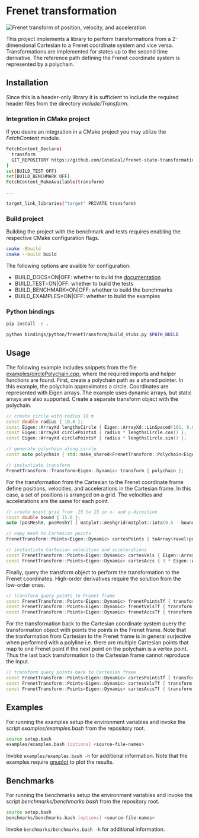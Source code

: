 # Frenet transformation

![Frenet transform of position, velocity, and acceleration](docs/media/circlePolychain.png)

This project implements a library to perform transformations from a 2-dimensional Cartesian to a Frenet coordinate system and vice versa.
Transformations are implemented for states up to the second time derivative.
The reference path defining the Frenet coordinate system is represented by a polychain.

## Installation

Since this is a header-only library it is sufficient to include the required header files from the directory *include/Transform*.

### Integration in CMake project

If you desire an integration in a CMake project you may utilize the *FetchContent* module.

```bash
FetchContent_Declare(
  transform
  GIT_REPOSITORY https://github.com/CoteGoal/frenet-state-transformation
)
set(BUILD_TEST OFF)
set(BUILD_BENCHMARK OFF)
FetchContent_MakeAvailable(transform)

...

target_link_libraries("target" PRIVATE transform)
```

### Build project

Building the project with the benchmark and tests requires enabling the respective CMake configuration flags.

```bash
cmake -Bbuild
cmake --build build
```

The following options are avaible for configuration:
- BUILD_DOCS=ON|OFF: whether to build the [documentation](build/docs/html/index.html)
- BUILD_TEST=ON|OFF: whether to build the tests
- BUILD_BENCHMARK=ON|OFF: whether to build the benchmarks
- BUILD_EXAMPLES=ON|OFF: whether to build the examples

### Python bindings

```bash
pip install -e .
```

```bash
python bindings/python/frenetTransform/build_stubs.py $PATH_BUILD
```

## Usage

The following example includes snippets from the file [examples/circlePolychain.cpp](examples/circlePolychain.cpp), where the required imports and helper functions are found.
First, create a polychain path as a shared pointer.
In this example, the polychain approximates a circle.
Coordinates are represented with Eigen arrays.
The example uses dynamic arrays, but static arrays are also supported.
Create a separate transform object with the polychain.

```cpp
// create circle with radius 10 m
const double radius { 10.0 };
const Eigen::ArrayXd lengthsCircle { Eigen::ArrayXd::LinSpaced(101, 0.0, 2 * M_PI) };
const Eigen::ArrayXd circlePointsX { radius * lengthsCircle.cos() };
const Eigen::ArrayXd circlePointsY { radius * lengthsCircle.sin() };

// generate polychain along circle
const auto polychain { std::make_shared<FrenetTransform::Polychain<Eigen::Dynamic>>(circlePointsX, circlePointsY) };

// instantiate transform
FrenetTransform::Transform<Eigen::Dynamic> transform { polychain };
```

For the transformation from the Cartesian to the Frenet coordinate frame define positions, velocities, and accelerations in the Cartesian frame.
In this case, a set of positions is arranged on a grid.
The velocities and accelerations are the same for each point.

```cpp
// create point grid from -15 to 15 in x- and y-direction
const double bound { 15.0 };
auto [posMeshX, posMeshY] { matplot::meshgrid(matplot::iota(0.5 - bound, 1, 0.5 + bound), matplot::iota(0.5 - bound, 1, 0.5 + bound)) };

// copy mesh to Cartesian points
FrenetTransform::Points<Eigen::Dynamic> cartesPoints { toArray(ravel(posMeshX)), toArray(ravel(posMeshY))};

// instantiate Cartesian velocities and accelerations
const FrenetTransform::Points<Eigen::Dynamic> cartesVels { Eigen::ArrayXd::Ones(cartesPoints.numPoints()) / 2, Eigen::ArrayXd::Ones(cartesPoints.numPoints()) / 2 };
const FrenetTransform::Points<Eigen::Dynamic> cartesAccs { 3 * Eigen::ArrayXd::Ones(cartesPoints.numPoints()) / 4, -3 * Eigen::ArrayXd::Ones(cartesPoints.numPoints()) / 4 };
```

Finally, query the transform object to perform the transformation to the Frenet coordinates.
High-order derivatives require the solution from the low-order ones.

```cpp
// transform query points to Frenet frame
const FrenetTransform::Points<Eigen::Dynamic> frenetPointsTf { transform.posFrenet(cartesPoints) };
const FrenetTransform::Points<Eigen::Dynamic> frenetVelsTf { transform.velFrenet(cartesVels, frenetPointsTf) };
const FrenetTransform::Points<Eigen::Dynamic> frenetAccsTf { transform.accFrenet(cartesAccs, frenetVelsTf, frenetPointsTf) };
```

For the transformation back to the Cartesian coordinate system query the transformation object with points the points in the Frenet frame.
Note that the tranformation from Cartesian to the Frenet frame is in general surjective when performed with a polyline i.e. there are multiple Cartesian points that map to one Frenet point if the next point on the polychain is a vertex point.
Thus the last back transformation to the Cartesian frame cannot reproduce the input.

```cpp
// transform query points back to Cartesian frame
const FrenetTransform::Points<Eigen::Dynamic> cartesPointsTf { transform.posCartes(frenetPointsTf) };
const FrenetTransform::Points<Eigen::Dynamic> cartesVelsTf { transform.velCartes(frenetVelsTf, frenetPointsTf) };
const FrenetTransform::Points<Eigen::Dynamic> cartesAccsTf { transform.accCartes(frenetAccsTf, frenetVelsTf, frenetPointsTf) };
```

## Examples

For running the examples setup the environment variables and invoke the script *examples/examples.bash* from the repository root.

```bash
source setup.bash
examples/examples.bash [options] <source-file-names>
```

Invoke `examples/examples.bash -h` for additional information.
Note that the examples require [gnuplot](http://gnuplot.info/) to plot the results.

## Benchmarks

For running the benchmarks setup the environment variables and invoke the script *benchmarks/benchmarks.bash* from the repository root.

```bash
source setup.bash
benchmarks/benchmarks.bash [options] <source-file-names>
```

Invoke `benchmarks/benchmarks.bash -h` for additional information.
